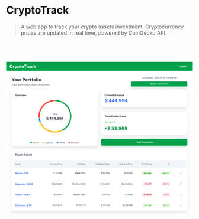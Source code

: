 # CryptoTrack

> A web app to track your crypto assets investment. Cryptocurrency prices are updated in real time, powered by CoinGecko API.
<p>&nbsp;</p>

# ![portfolio-page](./img/1-portfolio-page.png)
